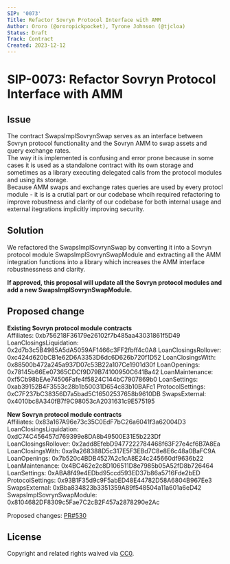 ```yaml
---
SIP: '0073'
Title: Refactor Sovryn Protocol Interface with AMM
Author: Ororo (@ororopickpocket), Tyrone Johnson (@tjcloa)
Status: Draft
Track: Contract
Created: 2023-12-12
---
```


# SIP-0073: Refactor Sovryn Protocol Interface with AMM

## Issue  

The contract SwapsImplSovrynSwap serves as an interface between Sovryn protocol functionality and the Sovryn AMM to swap assets and query exchange rates.  
The way it is implemented is confusing and error prone because in some cases it is used as a standalone contract with its own storage and sometimes as a library executing delegated calls from the protocol modules and using its storage.  
Because AMM swaps and exchange rates queries are used by every protocl module - it is is a crutial part or our codebase whcih required refactoring to improve 
robustness and clarity of our codebase for both internal usage and external itegrations implicitly improving security. 

## Solution

We refactored the SwapsImplSovrynSwap by converting it into a Sovryn protocol module SwapsImplSovrynSwapModule and extracting all the AMM integration functions 
into a library which increases the AMM interface robustnessness and clarity. 

__If approved, this proposal will update all the Sovryn protocol modules and add a new SwapsImplSovrynSwapModule.__ 

## Proposed change  

__Existing Sovryn protocol module contracts__  
    Affiliates:                0xb756218F36179e26102f7b485aa43031861f5D49
    LoanClosingsLiquidation:   0x2d7b3c5B4985A5dA5059AF1466c3FF2fbff4c0A8
    LoanClosingsRollover:      0xc424d620bCB1e62D6A3353D6dc6D626b720f1D52
    LoanClosingsWith:          0x88500b472a245a937D07c53B22a107Ce1901d30f
    LoanOpenings:              0x78145b66Ee07365CDCf9D79B74100950C641Ba42
    LoanMaintenance:           0xf5Cb98bEAe74506Fafe4f5824C144bC7907869b0
    LoanSettings:              0xab39152B4F3553c28b1b50031D654c83b10BAFc1
    ProtocolSettings:          0xC7F237bC38356D7a5bad5C16502537658b9610DB 
    SwapsExternal:             0x4010bc8A340fB7f9C98053cA2031631c9E575195

  
__New Sovryn protocol module contracts__  
    Affiliates:                0x83a167A96e73c35C0EdF7bC26a6041f3a62004D3
    LoanClosingsLiquidation:   0xdC74C456457d769399e8DA8b49500E31E5b223Df
    LoanClosingsRollover:      0x2add8EfebD9477222784468f63F27e4cf6B7A8Ea
    LoanClosingsWith:          0xa9a268388D5c317E5F3EBd7C8e8E6c48a0BaFC9A
    LoanOpenings:              0x7b520c4BDB4527A2c1cA8E24c245660df9636b22
    LoanMaintenance:           0x4BC462e2c8D106511D8e7985b05A52fD8b726464
    LoanSettings:              0xABA8f49e4EDbd95ccd593ED37b86a5716Fde2bED
    ProtocolSettings:          0x93B1F35d9c9F5abED48E44782D58A6804B967Ee3
    SwapsExternal:             0xBba834823b3351359A89f548504a11a601a6eD42
    SwapsImplSovrynSwapModule: 0x8104682DF8309c5Fae7C2cB2F457a2878290e2Ac

Proposed changes: [PR#530](https://github.com/DistributedCollective/Sovryn-smart-contracts/pull/530)

## License
Copyright and related rights waived via [CC0](https://creativecommons.org/publicdomain/zero/1.0/).
